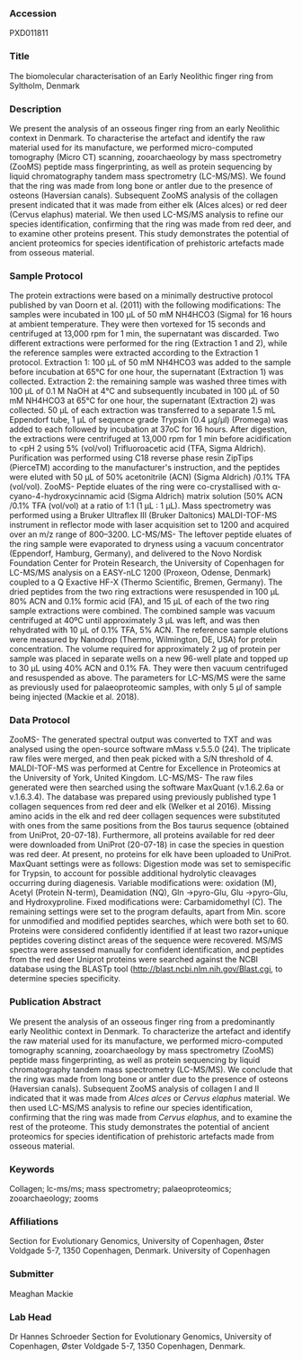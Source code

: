 ### Accession
PXD011811

### Title
The biomolecular characterisation of an Early Neolithic finger ring from Syltholm, Denmark

### Description
We present the analysis of an osseous finger ring from an early Neolithic context in Denmark. To characterise the artefact and identify the raw material used for its manufacture, we performed micro-computed tomography (Micro CT) scanning, zooarchaeology by mass spectrometry (ZooMS) peptide mass fingerprinting, as well as protein sequencing by liquid chromatography tandem mass spectrometry (LC-MS/MS). We found that the ring was made from long bone or antler due to the presence of osteons (Haversian canals). Subsequent ZooMS analysis of the collagen present indicated that it was made from either elk (Alces alces) or red deer (Cervus elaphus) material. We then used LC-MS/MS analysis to refine our species identification, confirming that the ring was made from red deer, and to examine other proteins present. This study demonstrates the potential of ancient proteomics for species identification of prehistoric artefacts made from osseous material.

### Sample Protocol
The protein extractions were based on a minimally destructive protocol published by van Doorn et al. (2011) with the following modifications: The samples were incubated in 100 μL of 50 mM NH4HCO3 (Sigma) for 16 hours at ambient temperature. They were then vortexed for 15 seconds and centrifuged at 13,000 rpm for 1 min, the supernatant was discarded. Two different extractions were performed for the ring (Extraction 1 and 2), while the reference samples were extracted according to the Extraction 1 protocol. Extraction 1: 100 μL of 50 mM NH4HCO3 was added to the sample before incubation at 65℃ for one hour, the supernatant (Extraction 1) was collected. Extraction 2: the remaining sample was washed three times with 100 μL of 0.1 M NaOH at 4℃ and subsequently incubated in 100 μL of 50 mM NH4HCO3 at 65℃ for one hour, the supernatant (Extraction 2) was collected. 50 μL of each extraction was transferred to a separate 1.5 mL Eppendorf tube, 1 μL of sequence grade Trypsin (0.4 μg/μl) (Promega) was added to each followed by incubation at 37oC for 16 hours. After digestion, the extractions were centrifuged at 13,000 rpm for 1 min before acidification to <pH 2 using 5% (vol/vol) Trifluoroacetic acid (TFA, Sigma Aldrich). Purification was performed using C18 reverse phase resin ZipTips (PierceTM) according to the manufacturer's instruction, and the peptides were eluted with 50 μL of 50% acetonitrile (ACN) (Sigma Aldrich) /0.1% TFA (vol/vol).  ZooMS- Peptide eluates of the ring were co-crystallised with α-cyano-4-hydroxycinnamic acid (Sigma Aldrich) matrix solution (50% ACN /0.1% TFA (vol/vol) at a ratio of 1:1 (1 μL : 1 μL). Mass spectrometry was performed using a Bruker Ultraflex III (Bruker Daltonics) MALDI-TOF-MS instrument in reflector mode with laser acquisition set to 1200 and acquired over an m/z range of 800–3200.   LC-MS/MS- The leftover peptide eluates of the ring sample were evaporated to dryness using a vacuum concentrator (Eppendorf, Hamburg, Germany), and delivered to the Novo Nordisk Foundation Center for Protein Research, the University of Copenhagen for LC-MS/MS analysis on a EASY-nLC 1200 (Proxeon, Odense, Denmark) coupled to a Q Exactive HF-X (Thermo Scientific, Bremen, Germany). The dried peptides from the two ring extractions were resuspended in 100 µL 80% ACN and 0.1% formic acid (FA), and 15 µL of each of the two ring sample extractions were combined. The combined sample was vacuum centrifuged at 40ºC until approximately 3 μL was left, and was then rehydrated with 10 μL of 0.1% TFA, 5% ACN. The reference sample elutions were measured by Nanodrop (Thermo, Wilmington, DE, USA) for protein concentration. The volume required for approximately 2 µg of protein per sample was placed in separate wells on a new 96-well plate and topped up to 30 µL using 40% ACN and 0.1% FA. They were then vacuum centrifuged and resuspended as above. The parameters for LC-MS/MS were the same as previously used for palaeoproteomic samples, with only 5 µl of sample being injected (Mackie et al. 2018).

### Data Protocol
ZooMS- The generated spectral output was converted to TXT and was analysed using the open-source software mMass v.5.5.0 (24). The triplicate raw files were merged, and then peak picked with a S/N threshold of 4. MALDI-TOF-MS was performed at Centre for Excellence in Proteomics at the University of York, United Kingdom.   LC-MS/MS- The raw files generated were then searched using the software MaxQuant (v.1.6.2.6a or v.1.6.3.4). The database was prepared using previously published type 1 collagen sequences from red deer and elk (Welker et al 2016). Missing amino acids in the elk and red deer collagen sequences were substituted with ones from the same positions from the Bos taurus sequence (obtained from UniProt, 20-07-18). Furthermore, all proteins available for red deer were downloaded from UniProt (20-07-18) in case the species in question was red deer. At present, no proteins for elk have been uploaded to UniProt. MaxQuant settings were as follows: Digestion mode was set to semispecific for Trypsin, to account for possible additional hydrolytic cleavages occurring during diagenesis. Variable modifications were: oxidation (M), Acetyl (Protein N-term), Deamidation (NQ), Gln ->pyro-Glu, Glu ->pyro-Glu, and Hydroxyproline. Fixed modifications were: Carbamidomethyl (C). The remaining settings were set to the program defaults, apart from Min. score for unmodified and modified peptides searches, which were both set to 60. Proteins were considered confidently identified if at least two razor+unique peptides covering distinct areas of the sequence were recovered. MS/MS spectra were assessed manually for confident identification, and peptides from the red deer Uniprot proteins were searched against the NCBI database using the BLASTp tool (http://blast.ncbi.nlm.nih.gov/Blast.cgi, to determine species specificity.

### Publication Abstract
We present the analysis of an osseous finger ring from a predominantly early Neolithic context in Denmark. To characterize the artefact and identify the raw material used for its manufacture, we performed micro-computed tomography scanning, zooarchaeology by mass spectrometry (ZooMS) peptide mass fingerprinting, as well as protein sequencing by liquid chromatography tandem mass spectrometry (LC-MS/MS). We conclude that the ring was made from long bone or antler due to the presence of osteons (Haversian canals). Subsequent ZooMS analysis of collagen I and II indicated that it was made from <i>Alces alces</i> or <i>Cervus elaphus</i> material. We then used LC-MS/MS analysis to refine our species identification, confirming that the ring was made from <i>Cervus elaphus</i>, and to examine the rest of the proteome. This study demonstrates the potential of ancient proteomics for species identification of prehistoric artefacts made from osseous material.

### Keywords
Collagen; lc-ms/ms; mass spectrometry; palaeoproteomics; zooarchaeology; zooms

### Affiliations
Section for Evolutionary Genomics, University of Copenhagen, Øster Voldgade 5-7, 1350 Copenhagen, Denmark.
University of Copenhagen

### Submitter
Meaghan Mackie

### Lab Head
Dr Hannes Schroeder
Section for Evolutionary Genomics, University of Copenhagen, Øster Voldgade 5-7, 1350 Copenhagen, Denmark.


